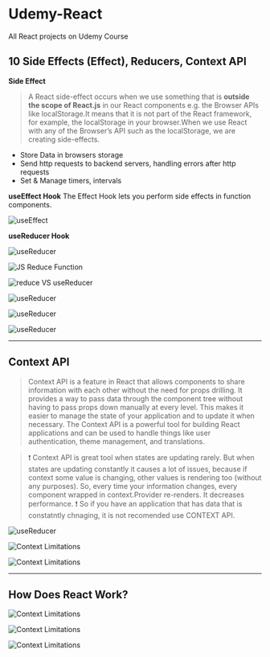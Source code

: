 # Udemy-React

All React projects on Udemy Course

## 10 Side Effects (Effect), Reducers, Context API

**Side Effect**

> A React side-effect occurs when we use something that is **outside the scope of React.js** in our React components e.g. the Browser APIs like localStorage.It means that it is not part of the React framework, for example, the localStorage in your browser.When we use React with any of the Browser’s API such as the localStorage, we are creating side-effects.

-   Store Data in browsers storage
-   Send http requests to backend servers, handling errors after http requests
-   Set & Manage timers, intervals

**useEffect Hook**
The Effect Hook lets you perform side effects in function components.

![useEffect](/Slides/useEffect.png)

**useReducer Hook**

![useReducer](/Slides/useReducer.png)

![JS Reduce Function](/Slides/reducer_js.png)

![reduce VS useReducer](/Slides/reduceVSuseReducer.png)

![useReducer](/Slides/useReducer3.png)

![useReducer](/Slides/useReducer4.png)

![useReducer](/Slides/useState_VS_useReducer.png)

---

## Context API

> Context API is a feature in React that allows components to share information with each other without the need for props drilling. It provides a way to pass data through the component tree without having to pass props down manually at every level. This makes it easier to manage the state of your application and to update it when necessary. The Context API is a powerful tool for building React applications and can be used to handle things like user authentication, theme management, and translations.

> ❗️ Context API is great tool when states are updating rarely. But when states are updating constantly it causes a lot of issues, because if context some value is changing, other values is rendering too (without any purposes). So, every time your information changes, every component wrapped in context.Provider re-renders. It decreases performance.
> ❗️ So if you have an application that has data that is constatntly chnaging, it is not recomended use CONTEXT API.

![useReducer](/Slides/Context-API.png)

![Context Limitations](/Slides/Context-Limitations.png)

![Context Limitations](/Slides/Rules-of-Hooks.png)

---

## How Does React Work?

![Context Limitations](/Slides/How_React_works.png)

![Context Limitations](/Slides/How_React_works2.png)

![Context Limitations](/Slides/Virtual_DOM_Working_System.png)
